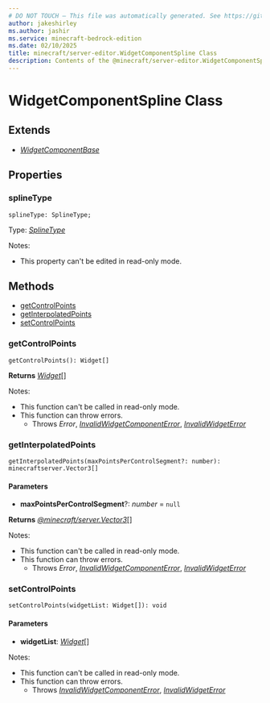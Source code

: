 ```yaml
---
# DO NOT TOUCH — This file was automatically generated. See https://github.com/mojang/minecraftapidocsgenerator to modify descriptions, examples, etc.
author: jakeshirley
ms.author: jashir
ms.service: minecraft-bedrock-edition
ms.date: 02/10/2025
title: minecraft/server-editor.WidgetComponentSpline Class
description: Contents of the @minecraft/server-editor.WidgetComponentSpline class.
---
```

# WidgetComponentSpline Class

## Extends
- [*WidgetComponentBase*](WidgetComponentBase.md)

## Properties

### **splineType**
`splineType: SplineType;`

Type: [*SplineType*](SplineType.md)

Notes:
  - This property can't be edited in read-only mode.

## Methods
- [getControlPoints](#getcontrolpoints)
- [getInterpolatedPoints](#getinterpolatedpoints)
- [setControlPoints](#setcontrolpoints)

### **getControlPoints**
`
getControlPoints(): Widget[]
`

**Returns** [*Widget*](Widget.md)[]
  
Notes:
- This function can't be called in read-only mode.
- This function can throw errors.
  - Throws *Error*, [*InvalidWidgetComponentError*](InvalidWidgetComponentError.md), [*InvalidWidgetError*](InvalidWidgetError.md)

### **getInterpolatedPoints**
`
getInterpolatedPoints(maxPointsPerControlSegment?: number): minecraftserver.Vector3[]
`

#### **Parameters**
- **maxPointsPerControlSegment**?: *number* = `null`

**Returns** [*@minecraft/server.Vector3*](../../../scriptapi/minecraft/server/Vector3.md)[]
  
Notes:
- This function can't be called in read-only mode.
- This function can throw errors.
  - Throws *Error*, [*InvalidWidgetComponentError*](InvalidWidgetComponentError.md), [*InvalidWidgetError*](InvalidWidgetError.md)

### **setControlPoints**
`
setControlPoints(widgetList: Widget[]): void
`

#### **Parameters**
- **widgetList**: [*Widget*](Widget.md)[]
  
Notes:
- This function can't be called in read-only mode.
- This function can throw errors.
  - Throws [*InvalidWidgetComponentError*](InvalidWidgetComponentError.md), [*InvalidWidgetError*](InvalidWidgetError.md)
